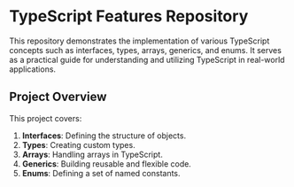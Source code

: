 # TypeScript Features Repository

This repository demonstrates the implementation of various TypeScript concepts such as interfaces, types, arrays, generics, and enums. It serves as a practical guide for understanding and utilizing TypeScript in real-world applications.

## Project Overview

This project covers:
1. **Interfaces**: Defining the structure of objects.
2. **Types**: Creating custom types.
3. **Arrays**: Handling arrays in TypeScript.
4. **Generics**: Building reusable and flexible code.
5. **Enums**: Defining a set of named constants.
